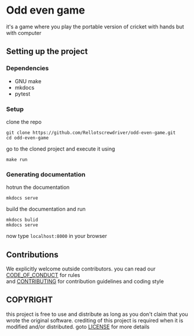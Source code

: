 # Odd even game
it's a game where you play the portable version of cricket with hands but with computer

## Setting up the project

### Dependencies
- GNU make
- mkdocs
- pytest

### Setup
clone the repo
```
git clone https://github.com/Rellotscrewdriver/odd-even-game.git
cd odd-even-game 
```

go to the cloned project and execute it using 
```
make run
```

### Generating documentation

hotrun the documentation
```
mkdocs serve
```

build the documentation and run
```
mkdocs bulid
mkdocs serve
```
now type `localhost:8000` in your browser

##  Contributions

We explicitly welcome outside contributors.
you can read our <a href="https://github.com/Rellotscrewdriver/my-project-template/blob/master/CODE_OF_CONDUCT.md">CODE_OF_CONDUCT</a> for rules</br>
and <a href="https://github.com/Rellotscrewdriver/my-project-template/blob/master/CONTRIBUTING.md">CONTRIBUTING</a> for contribution guidelines and coding style

## COPYRIGHT

this project is free to use and distribute as long as you don't claim that you wrote the original software.
crediting of this project is required when it is modified and/or distributed. goto <a href="https://github.com/Rellotscrewdriver/my-project-template/blob/master/LICENSE">LICENSE</a> for more details 